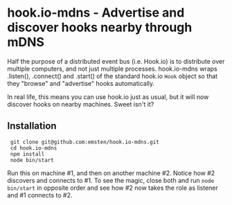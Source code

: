 # hook.io-mdns - Advertise and discover hooks nearby through mDNS

Half the purpose of a distributed event bus (i.e. Hook.io) is to 
distribute over multiple computers, and not just multiple processes.
hook.io-mdns wraps .listen(), .connect() and .start() of the standard hook.io 
`Hook` object so that they "browse" and "advertise" hooks automatically.

In real life, this means you can use hook.io just as usual, but it will
now discover hooks on nearby machines. Sweet isn't it? 

## Installation

     git clone git@github.com:emsten/hook.io-mdns.git
     cd hook.io-mdns
     npm install
     node bin/start

Run this on machine #1, and then on another machine #2. Notice how #2
discovers and connects to #1. To see the magic, close both and run
`node bin/start` in opposite order and see how #2 now takes the role
as listener and #1 connects to #2.
